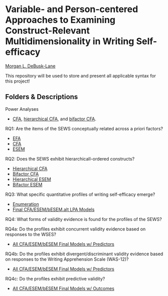 # Variable- and Person-centered Approaches to Examining Construct-Relevant Multidimensionality in Writing Self-efficacy  
[Morgan L. DeBusk-Lane](http://www.mldebusklane.com)

This repository will be used to store and present all applicable syntax for this project!

## Folders & Descriptions
Power Analyses

* [CFA](https://github.com/debusklaneml/hatch/blob/master/Power_Analyses/CFA.inp), [hierarchical CFA](https://github.com/debusklaneml/hatch/blob/master/Power_Analyses/hCFA.inp), and [bifactor CFA](https://github.com/debusklaneml/hatch/blob/master/Power_Analyses/biCFA.inp).

RQ1: Are the items of the SEWS conceptually related across a priori factors?

* [EFA](https://github.com/debusklaneml/hatch/tree/master/RQ1/EFA)
* [CFA](https://github.com/debusklaneml/hatch/tree/master/RQ1/CFA)
* [ESEM](https://github.com/debusklaneml/hatch/tree/master/RQ1/ESEM)

RQ2: Does the SEWS exhibit hierarchicall-ordered constructs?

* [Hierarchical CFA](https://github.com/debusklaneml/hatch/tree/master/RQ2/hCFA)
* [Bifactor CFA](https://github.com/debusklaneml/hatch/tree/master/RQ2/bCFA)
* [Hierarchical ESEM](https://github.com/debusklaneml/hatch/tree/master/RQ2/hESEM)
* [Bifactor ESEM](https://github.com/debusklaneml/hatch/tree/master/RQ2/bESEM)
  
RQ3: What specific quantitative profiles of writing self-efficacy emerge?

* [Enumeration](https://github.com/debusklaneml/hatch/tree/master/RQ3/Enumeration)
* [Final CFA/ESEM/bESEM.alt LPA Models](https://github.com/debusklaneml/hatch/tree/master/RQ3/Full.Sample)

RQ4: What forms of validity evidence is found for the profiles of the SEWS?

RQ4a: Do the profiles exhibit concurrent validity evidence based on responses to the WSES?

* [All CFA/ESEM/bESEM Final Models w/ Predictors](https://github.com/debusklaneml/hatch/tree/master/RQ4/Predictors.Outcomes)

RQ4b: Do the profiles exhibit divergent/discriminant validity evidence based on responses to the Writing Apprehension Scale (WAS-12)?

* [All CFA/ESEM/bESEM Final Models w/ Predictors](https://github.com/debusklaneml/hatch/tree/master/RQ4/Predictors.Outcomes)

RQ4c: Do the profiles exhibit predictive validity?

* [All CFA/ESEM/bESEM Final Models w/ Outcomes](https://github.com/debusklaneml/hatch/tree/master/RQ4/Predictors.Outcomes)

